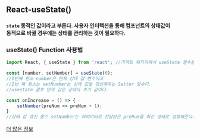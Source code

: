 ## React-useState()

#### `state` 동적인 값이라고 부른다. 사용자 인터랙션을 통해 컴포넌트의 상태값이 <br> 동적으로 바뀔 경우에는 상태를 관리하는 것이 필요하다. 

### useState() Function 사용법

```js
import React, { useState } from 'react'; //리액트 패키지에서 useState 함수를 불러온다.

const [number, setNumber] = useState(0);
//1번째 원소 number은 현재 상태 값 변수이고 
//2번 째 원소는 setNumber는 상태 값을 갱신해주는 Setter 함수다.
//usestate 괄호 안의 값은 상태의 초기 값이다.

const onIncrease = () => {
    setNumber(preNum => preNum + 1);
}
//상태 값 갱신 함수 setNumber는 피라미터로 전달받은 preNum을 최신 상태로 설정해준다.
```

[더 많은 정보](https://xiubindev.tistory.com/97)


